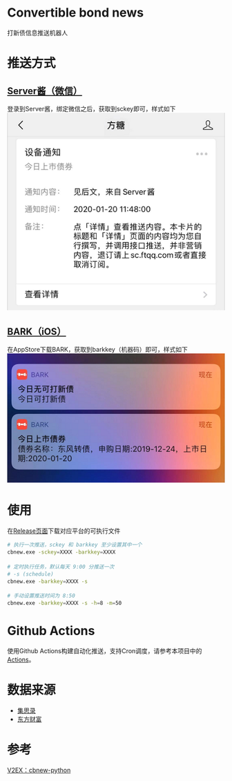 # Convertible bond news
打新债信息推送机器人

# 推送方式
## [Server酱（微信）](http://sc.ftqq.com/3.version)
登录到Server酱，绑定微信之后，获取到sckey即可，样式如下  
![ft](https://raw.githubusercontent.com/Cyronlee/cbnew-go/master/imgs/ft.png)
## [BARK（iOS）](https://github.com/Finb/Bark)
在AppStore下载BARK，获取到barkkey（机器码）即可，样式如下  
![bark](https://raw.githubusercontent.com/Cyronlee/cbnew-go/master/imgs/bark.png)

# 使用
在[Release页面](https://github.com/Cyronlee/cbnew-go/releases)下载对应平台的可执行文件  
```bash
# 执行一次推送，sckey 和 barkkey 至少设置其中一个
cbnew.exe -sckey=XXXX -barkkey=XXXX

# 定时执行任务，默认每天 9:00 分推送一次
# -s (schedule)
cbnew.exe -barkkey=XXXX -s

# 手动设置推送时间为 8:50
cbnew.exe -barkkey=XXXX -s -h=8 -m=50
```

# Github Actions
使用Github Actions构建自动化推送，支持Cron调度，请参考本项目中的[Actions](https://github.com/Cyronlee/cbnew-go/actions)。

# 数据来源
- [集思录](https://www.jisilu.cn/data/cbnew/#pre)
- [东方财富](http://data.eastmoney.com/kzz/default.html)

# 参考
[V2EX：cbnew-python](https://github.com/crazygit/cbnew)
